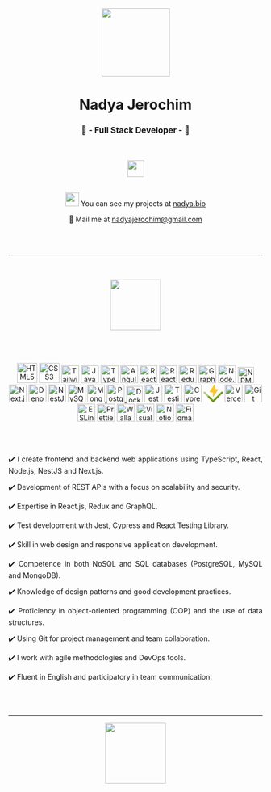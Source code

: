 <div class="text" align="center">
      <img src="https://github.com/ny4ndya/ny4ndya/blob/main/user.png" width="135px">
      <h1>Nadya Jerochim</h1>
      <h3>💎 - Full Stack Developer - 💎</h3>
      <br></br>
      <a href="https://www.linkedin.com/in/nadiajerochim/"><img src="https://img.shields.io/badge/LinkedIn-0077B5?style=for-the-badge&logo=linkedin&logoColor=white" height="33px"/></a>
      <br></br>
      <p align="center"><img src="https://user-images.githubusercontent.com/5679180/79618120-0daffb80-80be-11ea-819e-d2b0fa904d07.gif" width="27px">  You can see my projects at <a href="https://nadya.bio/">nadya.bio</a></p>
      <p align="center">📩  Mail me at <a href="mailto:nadyajerochim@gmail.com">nadyajerochim@gmail.com</a></p>
      <br></br>
      <hr>
      <br></br>
      <img src="https://github.com/ny4ndya/ny4ndya/blob/main/pc.svg" width="100px">
      <br></br>
      <br></br>
      <p align="center">
      <a href="https://www.w3.org/TR/html5/" title="HTML5"><img src="https://github.com/tomchen/stack-icons/blob/master/logos/html-5.svg" alt="HTML5" height="40px"></a>
      <a href="https://www.w3.org/TR/CSS/" title="CSS3"><img src="https://github.com/tomchen/stack-icons/blob/master/logos/css-3.svg" alt="CSS3" height="40px"></a>
      <a href="https://tailwindcss.com/" title="Tailwind"><img src="https://github.com/tomchen/stack-icons/blob/master/logos/tailwindcss-icon.svg" alt="Tailwind" width="35px"></a>
      <a href="https://developer.mozilla.org/en-US/docs/Web/JavaScript" title="JavaScript"><img src="https://github.com/tomchen/stack-icons/blob/master/logos/javascript.svg" alt="JavaScript" width="35px"></a>
      <a href="https://www.typescriptlang.org/" title="Typescript"><img src="https://github.com/tomchen/stack-icons/blob/master/logos/typescript-icon.svg" alt="Typescript" height="35px"></a>
      <a href="https://www.angular.io/" title="Angular"><img src="https://github.com/get-icon/geticon/blob/master/icons/angular-icon.svg" alt="Angular" height="35px"></a>
      <a href="https://reactjs.org/" title="React"><img src="https://github.com/tomchen/stack-icons/blob/master/logos/react.svg" alt="React" height="35px"></a>
      <a href="https://www.reactrouter.com/" title="React Router"><img src="https://github.com/tomchen/stack-icons/blob/master/logos/react-router.svg" alt="React Router" height="35px"></a>
      <a href="https://www.reduxjs.org/" title="Redux"><img src="https://github.com/tomchen/stack-icons/blob/master/logos/redux.svg" alt="Redux" height="35px"></a>
      <a href="https://www.graphql.org/" title="GraphQL"><img src="https://github.com/tomchen/stack-icons/blob/master/logos/graphql.svg" alt="GraphQL" height="35px"></a>
      <a href="https://nodejs.org/" title="Node.js"><img src="https://github.com/tomchen/stack-icons/blob/master/logos/nodejs-icon.svg" alt="Node.js" height="35px"></a>
      <a href="https://www.npmjs.com/" title="NPM"><img src="https://github.com/tomchen/stack-icons/blob/master/logos/npm.svg" alt="NPM" height="32px"></a>
      <a href="https://nodejs.org/" title="Next.js"><img src="https://github.com/tomchen/stack-icons/blob/master/logos/nextjs.svg" alt="Next.js" height="35px"></a>
      <a href="https://deno.com/" title="Deno"><img src="https://github.com/tomchen/stack-icons/blob/master/logos/deno.svg" alt="Deno" height="35px"></a>
      <a href="https://nestjs.com/" title="NestJS"><img src="https://github.com/tomchen/stack-icons/blob/master/logos/nestjs.svg" alt="NestJS" height="35px"></a>
      <a href="https://dev.mysql.com/" title="MySQL"><img src="https://github.com/tomchen/stack-icons/blob/master/logos/mysql.svg" alt="MySQL" height="35px"></a>
      <a href="https://www.mongodb.org/" title="MongoDB"><img src="https://cdn.iconscout.com/icon/free/png-512/free-mongodb-4-1175139.png?f=webp&w=256" alt="MongoDB" height="35px"</a>
      <a href="https://www.postgresql.org/" title="PostgreSQL"><img src="https://github.com/tomchen/stack-icons/blob/master/logos/postgresql.svg" alt="PostgreSQL" height="35px"</a>
      <a href="https://docker.com/" title="Docker"><img src="https://github.com/tomchen/stack-icons/blob/master/logos/docker-icon.svg" alt="Docker" height="32px"></a>
      <a href="https://www.jest.io/" title="Jest"><img src="https://github.com/get-icon/geticon/blob/master/icons/jest.svg" alt="Jest" height="35px"></a>
      <a href="https://testing-library.com/" title="Testing Library"><img src="https://testing-library.com/img/octopus-64x64.png" alt="Testing Library" height="35px"></a>
      <a href="https://cypress.io/" title="Cypress"><img src="https://github.com/tomchen/stack-icons/blob/master/logos/cypress.svg" alt="Cypress" height="35px"></a>
      <a href="https://vitest.dev/" title="Vitest"><svg xmlns="http://www.w3.org/2000/svg" height="35px" viewBox="0 0 256 234"><path fill="#fcc72b" d="m192.115 70.808l-61.2 88.488a5.27 5.27 0 0 1-2.673 2.002a5.285 5.285 0 0 1-3.343-.005a5.25 5.25 0 0 1-2.66-2.01a5.214 5.214 0 0 1-.903-3.203l2.45-48.854l-39.543-8.386a5.256 5.256 0 0 1-2.292-1.118a5.222 5.222 0 0 1-1.83-4.581a5.226 5.226 0 0 1 .895-2.383L142.218 2.27a5.279 5.279 0 0 1 6.016-1.996a5.243 5.243 0 0 1 2.66 2.01c.643.942.96 2.066.903 3.203l-2.45 48.855l39.542 8.386a5.262 5.262 0 0 1 2.293 1.117a5.21 5.21 0 0 1 1.829 4.582a5.212 5.212 0 0 1-.896 2.382z"/><path fill="#729b1b" d="M128.025 233.537a12.356 12.356 0 0 1-8.763-3.63l-57.828-57.823a12.389 12.389 0 0 1 .023-17.5a12.394 12.394 0 0 1 17.5-.024l49.068 49.061L234.917 96.733a12.39 12.39 0 0 1 17.523 17.524l-115.655 115.65a12.343 12.343 0 0 1-8.76 3.63"/><path fill="#729b1b" fill-opacity="0.5" d="M127.975 233.537a12.356 12.356 0 0 0 8.763-3.63l57.828-57.823a12.385 12.385 0 0 0 3.605-8.754a12.395 12.395 0 0 0-12.375-12.376a12.4 12.4 0 0 0-8.755 3.606l-49.066 49.061L21.082 96.733a12.392 12.392 0 0 0-17.524 17.524l115.656 115.65a12.347 12.347 0 0 0 8.76 3.63"/></svg></a>
      <a href="https://vercel.com/" title="Vercel"><img src="https://static.wikia.nocookie.net/logopedia/images/a/a7/Vercel_favicon.svg/" alt="Vercel" height="35px"></a>
      <a href="https://git-scm.com/" title="Git"><img src="https://github.com/tomchen/stack-icons/blob/master/logos/git-icon.svg" alt="Git" height="35px"></a>
      <a href="https://eslint.org/" title="ESLint"><img src="https://github.com/tomchen/stack-icons/blob/master/logos/eslint.svg" alt="ESLint" height="35px"></a>
      <a href="https://prettier.io/" title="Prettier"><img src="https://github.com/tomchen/stack-icons/blob/master/logos/prettier.svg" alt="Prettier" height="35px"></a>
      <a href="https://wallabyjs.com/" title="Wallaby"><img src="https://pbs.twimg.com/profile_images/555186333149188096/mF5zIbKA_400x400.png" alt="Wallaby" height="35px"></a>
      <a href="https://code.visualstudio.com/" title="Visual Studio Code"><img src="https://github.com/tomchen/stack-icons/blob/master/logos/visual-studio-code.svg" alt="Visual Studio Code" height="35px"></a>
      <a href="https://notion.so/" title="Notion"><img src="https://upload.wikimedia.org/wikipedia/commons/thumb/e/e9/Notion-logo.svg/100px-Notion-logo.svg.png" alt="Notion" height="35px"></a>
      <a href="https://figma.com/" title="Figma"><img src="https://github.com/get-icon/geticon/blob/master/icons/figma.svg" alt="Figma" height="35px"></a>
      </p>
      <br></br>
      <p align="justify">✔️ I create frontend and backend web applications using TypeScript, React, Node.js, NestJS and Next.js.</p>
      <p align="justify">✔️ Development of REST APIs with a focus on scalability and security.</p>
      <p align="justify">✔️ Expertise in React.js, Redux and GraphQL.</p>
      <p align="justify">✔️ Test development with Jest, Cypress and React Testing Library.</p>
      <p align="justify">✔️ Skill in web design and responsive application development.</p>
      <p align="justify">✔️ Competence in both NoSQL and SQL databases (PostgreSQL, MySQL and MongoDB).</p>
      <p align="justify">✔️ Knowledge of design patterns and good development practices.</p>
      <p align="justify">✔️ Proficiency in object-oriented programming (OOP) and the use of data structures.</p>
      <p align="justify">✔️ Using Git for project management and team collaboration.</p>
      <p align="justify">✔️ I work with agile methodologies and DevOps tools.</p>
      <p align="justify">✔️ Fluent in English and participatory in team communication.</p>
      <br></br>
      <hr>
      <a href="https://nadya.bio"><img src="https://www.svgrepo.com/show/416649/cog-gear-settings.svg" width="120px"></a>
</div>
